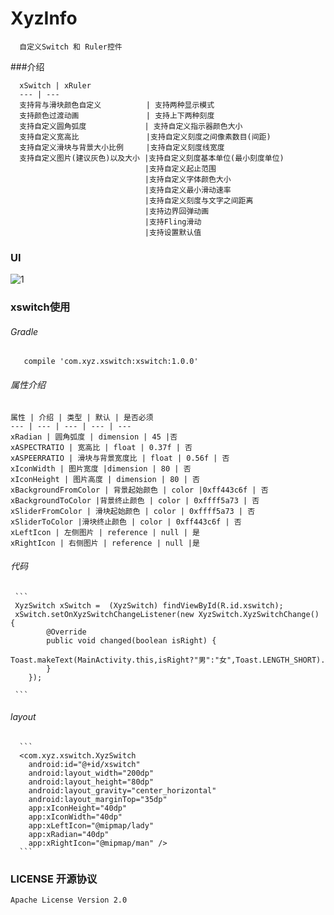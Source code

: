 # XyzInfo

      自定义Switch 和 Ruler控件
###介绍

      xSwitch | xRuler
      --- | ---
      支持背与滑块颜色自定义          | 支持两种显示模式
      支持颜色过渡动画               | 支持上下两种刻度
      支持自定义圆角弧度             | 支持自定义指示器颜色大小
      支持自定义宽高比               |支持自定义刻度之间像素数目(间距)
      支持自定义滑块与背景大小比例     |支持自定义刻度线宽度
      支持自定义图片(建议灰色)以及大小 |支持自定义刻度基本单位(最小刻度单位)
                                  |支持自定义起止范围
                                  |支持自定义字体颜色大小
                                  |支持自定义最小滑动速率
                                  |支持自定义刻度与文字之间距离
                                  |支持边界回弹动画
                                  |支持Fling滑动
                                  |支持设置默认值
      
### UI
   ![1](https://github.com/zhangxuyang321/XyzInfo/blob/master/ui/2.gif)
   
### xswitch使用

###### Gradle 

       compile 'com.xyz.xswitch:xswitch:1.0.0'
    
###### 属性介绍
    
    属性 | 介绍 | 类型 | 默认 | 是否必须
    --- | --- | --- | --- | ---
    xRadian | 圆角弧度 | dimension | 45 |否
    xASPECTRATIO | 宽高比 | float | 0.37f | 否
    xASPEERRATIO | 滑块与背景宽度比 | float | 0.56f | 否
    xIconWidth | 图片宽度 |dimension | 80 | 否
    xIconHeight | 图片高度 | dimension | 80 | 否
    xBackgroundFromColor | 背景起始颜色 | color |0xff443c6f | 否
    xBackgroundToColor |背景终止颜色 | color | 0xffff5a73 | 否
    xSliderFromColor | 滑块起始颜色 | color | 0xffff5a73 | 否
    xSliderToColor |滑块终止颜色 | color | 0xff443c6f | 否
    xLeftIcon | 左侧图片 | reference | null | 是
    xRightIcon | 右侧图片 | reference | null |是
    
###### 代码
      
     ```
     XyzSwitch xSwitch =  (XyzSwitch) findViewById(R.id.xswitch);
     xSwitch.setOnXyzSwitchChangeListener(new XyzSwitch.XyzSwitchChange() {
            @Override
            public void changed(boolean isRight) {
                Toast.makeText(MainActivity.this,isRight?"男":"女",Toast.LENGTH_SHORT).show();
            }
        });
     
     ```
    
###### layout

      ```
      <com.xyz.xswitch.XyzSwitch
        android:id="@+id/xswitch"
        android:layout_width="200dp"
        android:layout_height="80dp"
        android:layout_gravity="center_horizontal"
        android:layout_marginTop="35dp"
        app:xIconHeight="40dp"
        app:xIconWidth="40dp"
        app:xLeftIcon="@mipmap/lady"
        app:xRadian="40dp"
        app:xRightIcon="@mipmap/man" />
      ```
   
### LICENSE 开源协议

    Apache License Version 2.0
